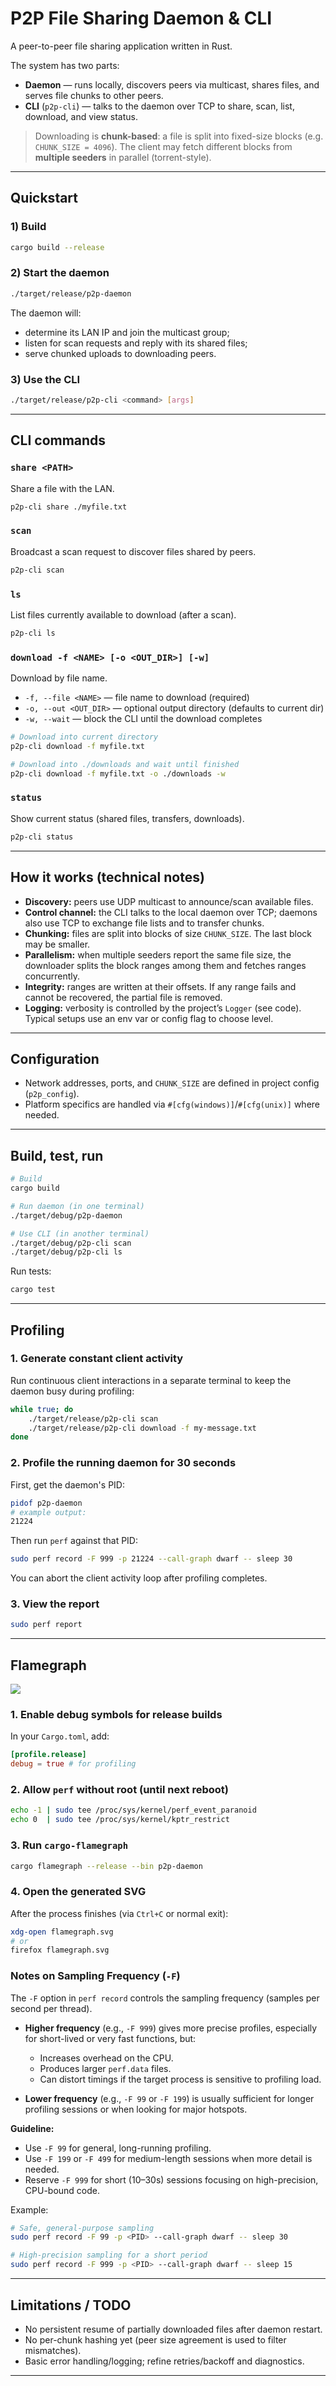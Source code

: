 # P2P File Sharing Daemon & CLI

A peer-to-peer file sharing application written in Rust.

The system has two parts:

- **Daemon** — runs locally, discovers peers via multicast, shares files, and serves file chunks to other peers.
- **CLI** (`p2p-cli`) — talks to the daemon over TCP to share, scan, list, download, and view status.

> Downloading is **chunk-based**: a file is split into fixed-size blocks (e.g. `CHUNK_SIZE = 4096`). The client may fetch different blocks from **multiple seeders** in parallel (torrent-style).

---

## Quickstart

### 1) Build

```bash
cargo build --release
```

### 2) Start the daemon

```bash
./target/release/p2p-daemon
```

The daemon will:

- determine its LAN IP and join the multicast group;
- listen for scan requests and reply with its shared files;
- serve chunked uploads to downloading peers.

### 3) Use the CLI

```bash
./target/release/p2p-cli <command> [args]
```

---

## CLI commands

### `share <PATH>`
Share a file with the LAN.

```bash
p2p-cli share ./myfile.txt
```

### `scan`
Broadcast a scan request to discover files shared by peers.

```bash
p2p-cli scan
```

### `ls`
List files currently available to download (after a scan).

```bash
p2p-cli ls
```

### `download -f <NAME> [-o <OUT_DIR>] [-w]`
Download by file name.

- `-f, --file <NAME>` — file name to download (required)  
- `-o, --out <OUT_DIR>` — optional output directory (defaults to current dir)  
- `-w, --wait` — block the CLI until the download completes

```bash
# Download into current directory
p2p-cli download -f myfile.txt

# Download into ./downloads and wait until finished
p2p-cli download -f myfile.txt -o ./downloads -w
```

### `status`
Show current status (shared files, transfers, downloads).

```bash
p2p-cli status
```

---

## How it works (technical notes)

- **Discovery:** peers use UDP multicast to announce/scan available files.
- **Control channel:** the CLI talks to the local daemon over TCP; daemons also use TCP to exchange file lists and to transfer chunks.
- **Chunking:** files are split into blocks of size `CHUNK_SIZE`. The last block may be smaller.
- **Parallelism:** when multiple seeders report the same file size, the downloader splits the block ranges among them and fetches ranges concurrently.
- **Integrity:** ranges are written at their offsets. If any range fails and cannot be recovered, the partial file is removed.
- **Logging:** verbosity is controlled by the project’s `Logger` (see code). Typical setups use an env var or config flag to choose level.

---

## Configuration

- Network addresses, ports, and `CHUNK_SIZE` are defined in project config (`p2p_config`).
- Platform specifics are handled via `#[cfg(windows)]`/`#[cfg(unix)]` where needed.

---

## Build, test, run

```bash
# Build
cargo build

# Run daemon (in one terminal)
./target/debug/p2p-daemon

# Use CLI (in another terminal)
./target/debug/p2p-cli scan
./target/debug/p2p-cli ls
```

Run tests:

```bash
cargo test
```

---

## Profiling

### 1. Generate constant client activity
Run continuous client interactions in a separate terminal to keep the daemon busy during profiling:

```bash
while true; do
    ./target/release/p2p-cli scan
    ./target/release/p2p-cli download -f my-message.txt
done
```

### 2. Profile the running daemon for 30 seconds
First, get the daemon's PID:
```bash
pidof p2p-daemon
# example output:
21224
```

Then run `perf` against that PID:
```bash
sudo perf record -F 999 -p 21224 --call-graph dwarf -- sleep 30
```

You can abort the client activity loop after profiling completes.

### 3. View the report
```bash
sudo perf report
```

---

## Flamegraph

![](./flamegraph.svg)

### 1. Enable debug symbols for release builds
In your `Cargo.toml`, add:
```toml
[profile.release]
debug = true # for profiling
```

### 2. Allow `perf` without root (until next reboot)
```bash
echo -1 | sudo tee /proc/sys/kernel/perf_event_paranoid
echo 0  | sudo tee /proc/sys/kernel/kptr_restrict
```

### 3. Run `cargo-flamegraph`
```bash
cargo flamegraph --release --bin p2p-daemon
```

### 4. Open the generated SVG
After the process finishes (via `Ctrl+C` or normal exit):
```bash
xdg-open flamegraph.svg
# or
firefox flamegraph.svg
```

### Notes on Sampling Frequency (`-F`)

The `-F` option in `perf record` controls the sampling frequency (samples per second per thread).

- **Higher frequency** (e.g., `-F 999`) gives more precise profiles, especially for short-lived or very fast functions, but:
  - Increases overhead on the CPU.
  - Produces larger `perf.data` files.
  - Can distort timings if the target process is sensitive to profiling load.

- **Lower frequency** (e.g., `-F 99` or `-F 199`) is usually sufficient for longer profiling sessions or when looking for major hotspots.

**Guideline:**
- Use `-F 99` for general, long-running profiling.
- Use `-F 199` or `-F 499` for medium-length sessions when more detail is needed.
- Reserve `-F 999` for short (10–30s) sessions focusing on high-precision, CPU-bound code.

Example:
```bash
# Safe, general-purpose sampling
sudo perf record -F 99 -p <PID> --call-graph dwarf -- sleep 30

# High-precision sampling for a short period
sudo perf record -F 999 -p <PID> --call-graph dwarf -- sleep 15
```

---

## Limitations / TODO

- No persistent resume of partially downloaded files after daemon restart.
- No per-chunk hashing yet (peer size agreement is used to filter mismatches).
- Basic error handling/logging; refine retries/backoff and diagnostics.

---
